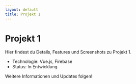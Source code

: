 ```yaml
---
layout: default
title: Projekt 1
---
```


# Projekt 1

Hier findest du Details, Features und Screenshots zu Projekt 1.

- Technologie: Vue.js, Firebase
- Status: In Entwicklung

Weitere Informationen und Updates folgen!
